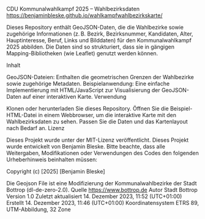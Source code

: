 CDU Kommunalwahlkampf 2025 – Wahlbezirksdaten
https://benjaminbleske.github.io/wahlkampfwahlbezirkskarte/

Dieses Repository enthält GeoJSON-Daten, die die Wahlbezirke sowie zugehörige Informationen (z. B. Bezirk, Bezirksnummer, Kandidaten, Alter, Hauptinteresse, Beruf, Links und Bilddaten) für den Kommunalwahlkampf 2025 abbilden. Die Daten sind so strukturiert, dass sie in gängigen Mapping-Bibliotheken (wie Leaflet) genutzt werden können.

Inhalt

GeoJSON-Dateien: Enthalten die geometrischen Grenzen der Wahlbezirke sowie zugehörige Metadaten.
Beispielanwendung: Eine einfache Implementierung mit HTML/JavaScript zur Visualisierung der GeoJSON-Daten auf einer interaktiven Karte.
Verwendung

Klonen oder herunterladen Sie dieses Repository.
Öffnen Sie die Beispiel-HTML-Datei in einem Webbrowser, um die interaktive Karte mit den Wahlbezirksdaten zu sehen.
Passen Sie die Daten und das Kartenlayout nach Bedarf an.
Lizenz

Dieses Projekt wurde unter der MIT-Lizenz veröffentlicht.
Dieses Projekt wurde entwickelt von Benjamin Bleske.
Bitte beachte, dass alle Weitergaben, Modifikationen oder Verwendungen des Codes den folgenden Urheberhinweis beinhalten müssen:

Copyright (c) [2025] [Benjamin Bleske]

Die Geojson File ist eine Modifizierung der Kommunalwahlbezirke der Stadt Bottrop (dl-de-zero-2.0). 
Quelle	https://www.bottrop.de
Autor	Stadt Bottrop
Version	1.0
Zuletzt aktualisiert	14. Dezember 2023, 11:52 (UTC+01:00)
Erstellt	14. Dezember 2023, 11:46 (UTC+01:00)
Koordinatensystem	ETRS 89, UTM-Abbildung, 32 Zone